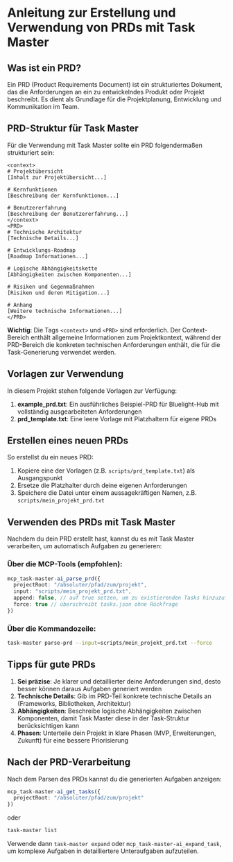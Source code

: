 # Anleitung zur Erstellung und Verwendung von PRDs mit Task Master

## Was ist ein PRD?

Ein PRD (Product Requirements Document) ist ein strukturiertes Dokument, das die Anforderungen an ein zu entwickelndes Produkt oder Projekt beschreibt. Es dient als Grundlage für die Projektplanung, Entwicklung und Kommunikation im Team.

## PRD-Struktur für Task Master

Für die Verwendung mit Task Master sollte ein PRD folgendermaßen strukturiert sein:

```
<context>
# Projektübersicht
[Inhalt zur Projektübersicht...]

# Kernfunktionen
[Beschreibung der Kernfunktionen...]

# Benutzererfahrung
[Beschreibung der Benutzererfahrung...]
</context>
<PRD>
# Technische Architektur
[Technische Details...]

# Entwicklungs-Roadmap
[Roadmap Informationen...]

# Logische Abhängigkeitskette
[Abhängigkeiten zwischen Komponenten...]

# Risiken und Gegenmaßnahmen
[Risiken und deren Mitigation...]

# Anhang
[Weitere technische Informationen...]
</PRD>
```

**Wichtig**: Die Tags `<context>` und `<PRD>` sind erforderlich. Der Context-Bereich enthält allgemeine Informationen zum Projektkontext, während der PRD-Bereich die konkreten technischen Anforderungen enthält, die für die Task-Generierung verwendet werden.

## Vorlagen zur Verwendung

In diesem Projekt stehen folgende Vorlagen zur Verfügung:

1. **example_prd.txt**: Ein ausführliches Beispiel-PRD für Bluelight-Hub mit vollständig ausgearbeiteten Anforderungen
2. **prd_template.txt**: Eine leere Vorlage mit Platzhaltern für eigene PRDs

## Erstellen eines neuen PRDs

So erstellst du ein neues PRD:

1. Kopiere eine der Vorlagen (z.B. `scripts/prd_template.txt`) als Ausgangspunkt
2. Ersetze die Platzhalter durch deine eigenen Anforderungen
3. Speichere die Datei unter einem aussagekräftigen Namen, z.B. `scripts/mein_projekt_prd.txt`

## Verwenden des PRDs mit Task Master

Nachdem du dein PRD erstellt hast, kannst du es mit Task Master verarbeiten, um automatisch Aufgaben zu generieren:

### Über die MCP-Tools (empfohlen):

```typescript
mcp_task-master-ai_parse_prd({
  projectRoot: "/absoluter/pfad/zum/projekt",
  input: "scripts/mein_projekt_prd.txt",
  append: false, // auf true setzen, um zu existierenden Tasks hinzuzufügen
  force: true // überschreibt tasks.json ohne Rückfrage
})
```

### Über die Kommandozeile:

```bash
task-master parse-prd --input=scripts/mein_projekt_prd.txt --force
```

## Tipps für gute PRDs

1. **Sei präzise**: Je klarer und detaillierter deine Anforderungen sind, desto besser können daraus Aufgaben generiert werden
2. **Technische Details**: Gib im PRD-Teil konkrete technische Details an (Frameworks, Bibliotheken, Architektur)
3. **Abhängigkeiten**: Beschreibe logische Abhängigkeiten zwischen Komponenten, damit Task Master diese in der Task-Struktur berücksichtigen kann
4. **Phasen**: Unterteile dein Projekt in klare Phasen (MVP, Erweiterungen, Zukunft) für eine bessere Priorisierung

## Nach der PRD-Verarbeitung

Nach dem Parsen des PRDs kannst du die generierten Aufgaben anzeigen:

```typescript
mcp_task-master-ai_get_tasks({
  projectRoot: "/absoluter/pfad/zum/projekt"
})
```

oder

```bash 
task-master list
```

Verwende dann `task-master expand` oder `mcp_task-master-ai_expand_task`, um komplexe Aufgaben in detailliertere Unteraufgaben aufzuteilen. 